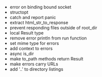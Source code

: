 - error on binding bound socket
- structopt
- catch and report panic
- extract html_str_to_response
- prevent responding files outside of root_dir
- local Result type
- remove error println from run function
- set mime type for errors
- add context to errors
- async is_dir
- make to_path methods return Result
- make errors carry URLs
- add '..' to directory listings
